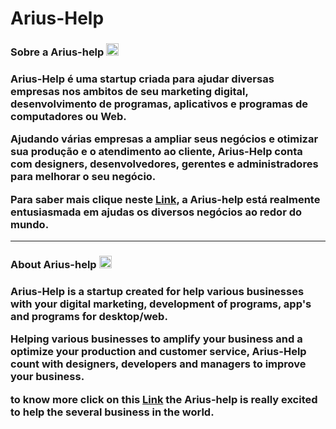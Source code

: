 <h1>Arius-Help</h1>
<h3>
  Sobre a Arius-help 
  <img src="https://cdn3.iconfinder.com/data/icons/flags-of-countries-3/128/Brazil-512.png" width="20px"/>
<h3>
<p>
  Arius-Help é uma startup criada para ajudar diversas empresas
  nos ambitos de seu marketing digital, desenvolvimento de programas, 
  aplicativos e programas de computadores ou Web.
</p>
<p>
  Ajudando várias empresas a ampliar seus negócios e otimizar 
  sua produção e o atendimento ao cliente, Arius-Help conta com 
  designers, desenvolvedores, gerentes e administradores para 
  melhorar o seu negócio.
</p>
<p>
  Para saber mais clique neste 
  <a href="http://www.ariushelp.tk/" target="_blank">Link</a>,
  a Arius-help está realmente entusiasmada em ajudas os diversos
  negócios ao redor do mundo.
</p>
<hr/>
<h3>
  About Arius-help
  <img src="https://icon-library.net/images/united-states-flag-icon/united-states-flag-icon-20.jpg" width="20px"/>
<h3>
<p>
  Arius-Help is a startup created for help various businesses
  with your digital marketing, development of programs, app's
  and programs for desktop/web.
</p>
<p>
  Helping various businesses to amplify your business and a 
  optimize your production and customer service, Arius-Help
  count with designers, developers and managers to improve 
  your business.
</p>
<p>
  to know more click on this 
  <a href="http://www.ariushelp.tk/" target="_blank">Link</a>
  the Arius-help is really excited to help the several business 
  in the world.
</p>
